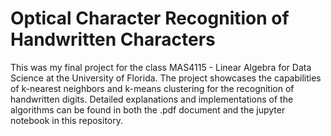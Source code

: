 # Optical Character Recognition of Handwritten Characters
This was my final project for the class MAS4115 - Linear Algebra for Data Science at the University of Florida. The project showcases the capabilities of k-nearest neighbors and k-means clustering for the recognition of handwritten digits. Detailed explanations and implementations of the algorithms can be found in both the .pdf document and the jupyter notebook in this repository.

